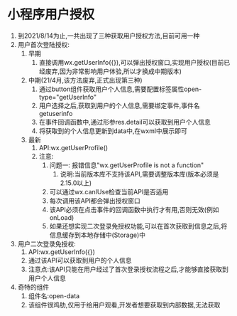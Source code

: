 # 小程序用户授权

1. 到2021/8/14为止,一共出现了三种获取用户授权方法,目前可用一种
2. 用户首次登陆授权:
   1. 早期
      1. 直接调用wx.getUserInfo({}),可以弹出授权窗口,实现用户授权(目前已经废弃,因为非常影响用户体验,所以才换成中期版本)
   2. 中期(21/4月,该方法废弃,正式出现第三种)
      1. 通过button组件获取用户个人信息,需要配置标签属性open-type="getUserInfo"
      2. 用户选择之后,获取到用户的个人信息,需要绑定事件,事件名getuserinfo
      3. 在事件回调函数中,通过形参res.detail可以获取到用户个人信息
      4. 将获取到的个人信息更新到data中,在wxml中展示即可
   3. 最新
      1. API:wx.getUserProfile()
      2. 注意:
         1. 问题一: 报错信息"wx.getUserProfile is not a function"
            1. 说明:当前版本库不支持该API,需要调整版本库(版本必须是2.15.0以上)
         2. 可以通过wx.canIUse检查当前API是否适用
         3. 每次调用该API都会弹出授权窗口
         4. 该API必须在点击事件的回调函数中执行才有用,否则无效(例如onLoad)
         5. 如果还想实现二次登录免授权功能,可以在首次获取到信息之后,将信息缓存到本地存储中(Storage)中
3. 用户二次登录免授权:
   1. API:wx.getUserInfo({})
   2. 通过该API可以获取到用户的个人信息
   3. 注意点:该API只能在用户经过了首次登录授权流程之后,才能够直接获取到用户个人信息
4. 奇特的组件
   1. 组件名:open-data
   2. 该组件很鸡肋,仅用于给用户观看,开发者想要获取到内部数据,无法获取

